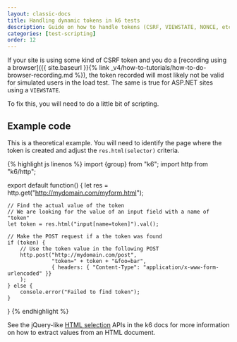 ```yaml
---
layout: classic-docs
title: Handling dynamic tokens in k6 tests
description: Guide on how to handle tokens (CSRF, VIEWSTATE, NONCE, etc) in a k6 script
categories: [test-scripting]
order: 12
---
```


If your site is using some kind of CSRF token and you do a [recording using a browser]({{ site.baseurl }}{% link _v4/how-to-tutorials/how-to-do-browser-recording.md %}), the token recorded will most likely not be valid for simulated users in the load test. The same is true for ASP.NET sites using a `VIEWSTATE`.

To fix this, you will need to do a little bit of scripting.

## Example code

This is a theoretical example. You will need to identify the page where the token is created and adjust the `res.html(selector)` criteria.

{% highlight js linenos %}
import {group} from "k6";
import http from "k6/http";

export default function() {
    let res = http.get("http://mydomain.com/myform.html");

    // Find the actual value of the token
    // We are looking for the value of an input field with a name of "token"
    let token = res.html("input[name=token]").val();

    // Make the POST request if a the token was found
    if (token) {
        // Use the token value in the following POST
        http.post("http://mydomain.com/post",
                  "token=" + token + "&foo=bar",
                  { headers: { "Content-Type": "application/x-www-form-urlencoded" }}
        );
    } else {
        console.error("Failed to find token");
    }
}
{% endhighlight %}

See the jQuery-like [HTML selection](https://docs.k6.io/docs/selection-k6html) APIs in the k6 docs for more information on how to extract values from an HTML document.
